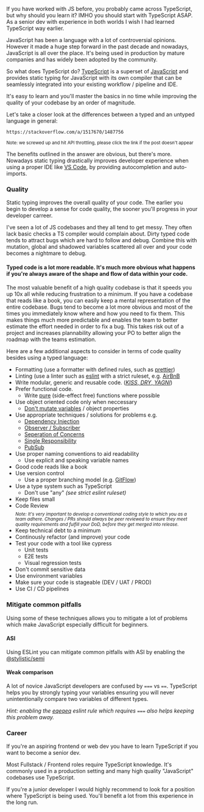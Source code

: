 If you have worked with JS before, you probably came across TypeScript, but why should you learn it?
IMHO you should start with TypeScript ASAP. As a senior dev with experience in both worlds I wish I had learned TypeScript way earlier.

JavaScript has been a language with a lot of controversial opinions. However it made a huge step forward in the past decade and nowadays, JavaScript is all over the place. It's being used in production by mature companies and has widely been adopted by the community.

So what does TypeScript do?
[TypeScript](https://www.typescriptlang.org/) is a superset of [JavaScript](https://developer.mozilla.org/en-US/docs/Web/JavaScript) and provides static typing for JavaScript with its own compiler that can be seamlessly integrated into your existing workflow / pipeline and IDE.

It's easy to learn and you'll master the basics in no time while improving the quality of your codebase by an order of magnitude.

Let's take a closer look at the differences between a typed and an untyped language in general:

```stackoverflow
https://stackoverflow.com/a/1517670/1487756
```

<sub>Note: we screwed up and hit API throttling, please click the link if the post doesn't appear</sub>

The benefits outlined in the answer are obvious, but there's more. Nowadays static typing drastically improves developer experience when using a proper IDE like [VS Code](https://code.visualstudio.com/), by providing autocompletion and auto-imports.

### Quality

Static typing improves the overall quality of your code. The earlier you begin to develop a sense for code quality, the sooner you'll progress in your developer carreer.

I've seen a lot of JS codebases and they all tend to get messy. They often lack basic checks a TS compiler would complain about. Dirty typed code tends to attract bugs which are hard to follow and debug. Combine this with mutation, global and shadowed variables scattered all over and your code becomes a nightmare to debug.

#### Typed code is a lot more readable. It's much more obvious what happens if you're always aware of the shape and flow of data within your code.

The most valuable benefit of a high quality codebase is that it speeds you up 10x all while reducing frustration to a minimum. If you have a codebase that reads like a book, you can easily keep a mental representation of the entire codebase. Bugs tend to become a lot more obvious and most of the times you immediately know where and how you need to fix them. This makes things much more predictable and enables the team to better estimate the effort needed in order to fix a bug. This takes risk out of a project and increases plannability allowing your PO to better align the roadmap with the teams estimation.

Here are a few additional aspects to consider in terms of code quality besides using a typed language:

- Formatting (use a formatter with defined rules, such as [prettier](https://prettier.io/))
- Linting (use a linter such as [eslint](https://eslint.org/) with a strict ruleset, e.g. [AirBnB](https://github.com/airbnb/javascript/tree/master/packages/eslint-config-airbnb)
- Write modular, generic and reusable code. ([_KISS_, _DRY_, _YAGNI_](https://www.linkedin.com/pulse/principles-clean-code-dry-kiss-yagni-rajnish-kumar/))
- Prefer functional code.
  - Write [pure](https://en.wikipedia.org/wiki/Pure_function) (side-effect free) functions where possible
- Use object oriented code only when neccessary
  - [Don't mutate variables](https://web.mit.edu/6.005/www/fa15/classes/09-immutability/#:~:text=Mutable%20objects%20reduce%20changeability,example%20to%20illustrate%20the%20point.) / object properties
- Use appropriate techniques / solutions for problems e.g.
  - [Dependency Injection](https://en.wikipedia.org/wiki/Dependency_injection)
  - [Observer / Subscriber](https://en.wikipedia.org/wiki/Observer_pattern)
  - [Seperation of Concerns](https://en.wikipedia.org/wiki/Separation_of_concerns)
  - [Single Responsibility](https://en.wikipedia.org/wiki/Single_responsibility_principle)
  - [PubSub](https://en.wikipedia.org/wiki/Publish%E2%80%93subscribe_pattern)
- Use proper naming conventions to aid readability
  - Use explicit and speaking variable names
- Good code reads like a book
- Use version control
  - Use a proper branching model (e.g. [GitFlow](https://www.atlassian.com/git/tutorials/comparing-workflows/gitflow-workflow))
- Use a type system such as TypeScript
  - Don't use "any" _(see strict eslint ruleset)_
- Keep files small
- Code Review  
  <sub>_Note: It's very important to develop a conventional coding style to which you as a team adhere. Changes / PRs should always be peer reviewed to ensure they meet quality requirements and fulfill your DoD, before they get merged into release._</sub>
- Keep technical debt to a minimum
- Continously refactor (and improve) your code
- Test your code with a tool like cypress
  - Unit tests
  - E2E tests
  - Visual regression tests
- Don't commit sensitive data
- Use environment variables
- Make sure your code is stageable (DEV / UAT / PROD)
- Use CI / CD pipelines

### Mitigate common pitfalls

Using some of these techniques allows you to mitigate a lot of problems which make JavaScript especially difficult for beginners.

#### ASI

Using ESLint you can mitigate common pitfalls with ASI by enabling the [@stylistic/semi](https://eslint.style/rules/default/semi)

#### Weak comparison

A lot of novice JavaScript developers are confused by `===` vs `==`. TypeScript helps you by strongly typing your variables ensuring you will never unintentionally compare two variables of different types.

_Hint: enabling the [eqeqeq](https://eslint.org/docs/latest/rules/eqeqeq) eslint rule which requires `===` also helps keeping this problem away._

### Career

If you're an aspiring frontend or web dev you have to learn TypeScript if you want to become a senior dev.

Most Fullstack / Frontend roles require TypeScript knowledge. It's commonly used in a production setting and many high quality "JavaScript" codebases use TypeScript.

If you're a junior developer I would highly recommend to look for a position where TypeScript is being used. You'll benefit a lot from this experience in the long run.
